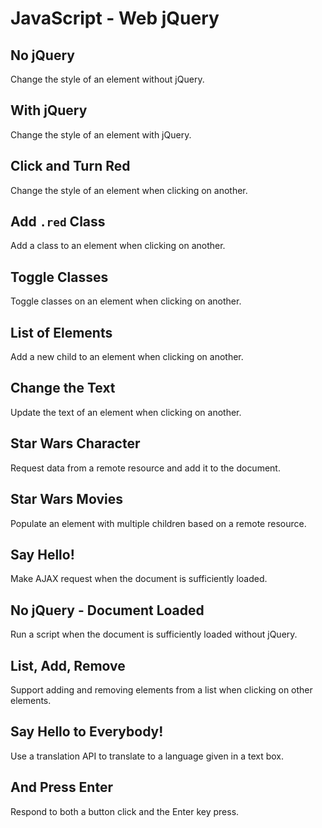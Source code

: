 # JavaScript - Web jQuery

## No jQuery
Change the style of an element without jQuery.

## With jQuery
Change the style of an element with jQuery.

## Click and Turn Red
Change the style of an element when clicking on another.

## Add `.red` Class
Add a class to an element when clicking on another.

## Toggle Classes
Toggle classes on an element when clicking on another.

## List of Elements
Add a new child to an element when clicking on another.

## Change the Text
Update the text of an element when clicking on another.

## Star Wars Character
Request data from a remote resource and add it to the document.

## Star Wars Movies
Populate an element with multiple children based on a remote resource.

## Say Hello!
Make AJAX request when the document is sufficiently loaded.

## No jQuery - Document Loaded
Run a script when the document is sufficiently loaded without jQuery.

## List, Add, Remove
Support adding and removing elements from a list when clicking on other elements.

## Say Hello to Everybody!
Use a translation API to translate to a language given in a text box.

## And Press Enter
Respond to both a button click and the Enter key press.
